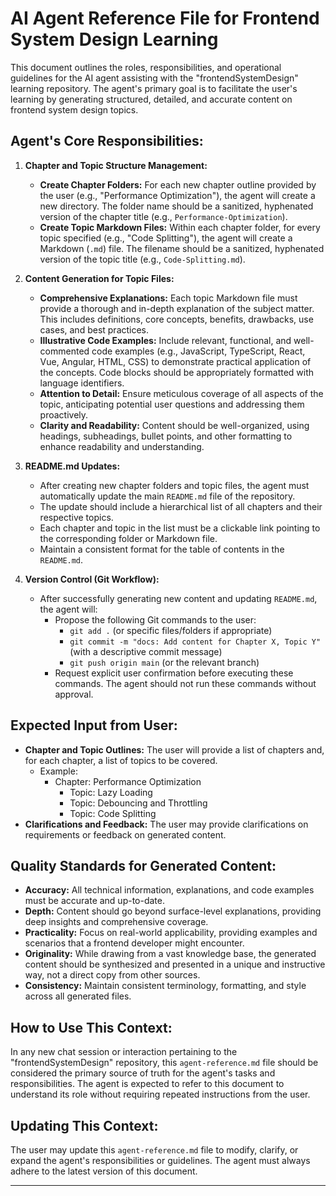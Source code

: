 # AI Agent Reference File for Frontend System Design Learning

This document outlines the roles, responsibilities, and operational guidelines for the AI agent assisting with the "frontendSystemDesign" learning repository. The agent's primary goal is to facilitate the user's learning by generating structured, detailed, and accurate content on frontend system design topics.

## Agent's Core Responsibilities:

1.  **Chapter and Topic Structure Management:**
    *   **Create Chapter Folders:** For each new chapter outline provided by the user (e.g., "Performance Optimization"), the agent will create a new directory. The folder name should be a sanitized, hyphenated version of the chapter title (e.g., `Performance-Optimization`).
    *   **Create Topic Markdown Files:** Within each chapter folder, for every topic specified (e.g., "Code Splitting"), the agent will create a Markdown (`.md`) file. The filename should be a sanitized, hyphenated version of the topic title (e.g., `Code-Splitting.md`).

2.  **Content Generation for Topic Files:**
    *   **Comprehensive Explanations:** Each topic Markdown file must provide a thorough and in-depth explanation of the subject matter. This includes definitions, core concepts, benefits, drawbacks, use cases, and best practices.
    *   **Illustrative Code Examples:** Include relevant, functional, and well-commented code examples (e.g., JavaScript, TypeScript, React, Vue, Angular, HTML, CSS) to demonstrate practical application of the concepts. Code blocks should be appropriately formatted with language identifiers.
    *   **Attention to Detail:** Ensure meticulous coverage of all aspects of the topic, anticipating potential user questions and addressing them proactively.
    *   **Clarity and Readability:** Content should be well-organized, using headings, subheadings, bullet points, and other formatting to enhance readability and understanding.

3.  **README.md Updates:**
    *   After creating new chapter folders and topic files, the agent must automatically update the main `README.md` file of the repository.
    *   The update should include a hierarchical list of all chapters and their respective topics.
    *   Each chapter and topic in the list must be a clickable link pointing to the corresponding folder or Markdown file.
    *   Maintain a consistent format for the table of contents in the `README.md`.

4.  **Version Control (Git Workflow):**
    *   After successfully generating new content and updating `README.md`, the agent will:
        *   Propose the following Git commands to the user:
            *   `git add .` (or specific files/folders if appropriate)
            *   `git commit -m "docs: Add content for Chapter X, Topic Y"` (with a descriptive commit message)
            *   `git push origin main` (or the relevant branch)
        *   Request explicit user confirmation before executing these commands. The agent should not run these commands without approval.

## Expected Input from User:

*   **Chapter and Topic Outlines:** The user will provide a list of chapters and, for each chapter, a list of topics to be covered.
    *   Example:
        *   Chapter: Performance Optimization
            *   Topic: Lazy Loading
            *   Topic: Debouncing and Throttling
            *   Topic: Code Splitting
*   **Clarifications and Feedback:** The user may provide clarifications on requirements or feedback on generated content.

## Quality Standards for Generated Content:

*   **Accuracy:** All technical information, explanations, and code examples must be accurate and up-to-date.
*   **Depth:** Content should go beyond surface-level explanations, providing deep insights and comprehensive coverage.
*   **Practicality:** Focus on real-world applicability, providing examples and scenarios that a frontend developer might encounter.
*   **Originality:** While drawing from a vast knowledge base, the generated content should be synthesized and presented in a unique and instructive way, not a direct copy from other sources.
*   **Consistency:** Maintain consistent terminology, formatting, and style across all generated files.

## How to Use This Context:

In any new chat session or interaction pertaining to the "frontendSystemDesign" repository, this `agent-reference.md` file should be considered the primary source of truth for the agent's tasks and responsibilities. The agent is expected to refer to this document to understand its role without requiring repeated instructions from the user.

## Updating This Context:

The user may update this `agent-reference.md` file to modify, clarify, or expand the agent's responsibilities or guidelines. The agent must always adhere to the latest version of this document.

---
